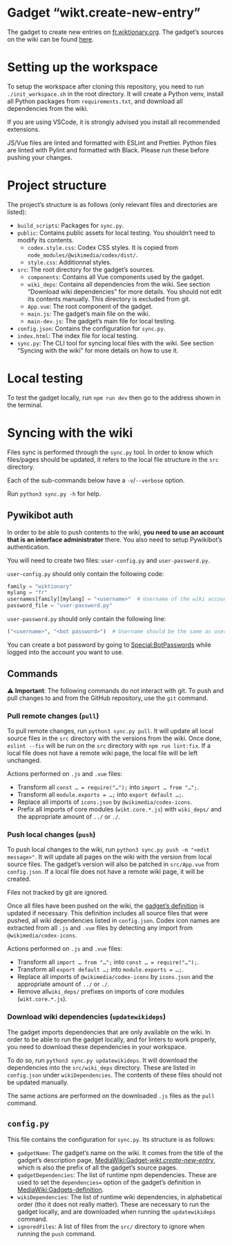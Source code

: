 # Gadget “wikt.create-new-entry”

The gadget to create new entries on [fr.wiktionary.org](https://fr.wiktionary.org). The gadget’s sources on the wiki can be found [here](https://fr.wiktionary.org/wiki/Spécial:Index/MediaWiki:Gadget-wikt.create-new-entry).

# Setting up the workspace

To setup the workspace after cloning this repository, you need to run `./init_workspace.sh` in the root directory. It will create a Python venv, install all Python packages from `requirements.txt`, and download all dependencies from the wiki.

If you are using VSCode, it is strongly advised you install all recommended extensions.

JS/Vue files are linted and formatted with ESLint and Prettier. Python files are linted with Pylint and formatted with Black. Please run these before pushing your changes.

# Project structure

The project’s structure is as follows (only relevant files and directories are listed):
* `build_scripts`: Packages for `sync.py`.
* `public`: Contains public assets for local testing. You shouldn’t need to modify its contents.
    * `codex.style.css`: Codex CSS styles. It is copied from `node_modules/@wikimedia/codex/dist/`.
    * `style.css`: Additionnal styles.
* `src`: The root directory for the gadget’s sources.
    * `components`: Contains all Vue components used by the gadget.
    * `wiki_deps`: Contains all dependencies from the wiki. See section “Download wiki dependencies” for more details. You should not edit its contents manually. This directory is excluded from git.
    * `App.vue`: The root component of the gadget.
    * `main.js`: The gadget’s main file on the wiki.
    * `main-dev.js`: The gadget’s main file for local testing.
* `config.json`: Contains the configuration for `sync.py`.
* `index.html`: The index file for local testing.
* `sync.py`: The CLI tool for syncing local files with the wiki.  See section “Syncing with the wiki” for more details on how to use it.

# Local testing

To test the gadget locally, run `npm run dev` then go to the address shown in the terminal.

# Syncing with the wiki

Files sync is performed through the `sync.py` tool. In order to know which files/pages should be updated, it refers to the local file structure in the `src` directory.

Each of the sub-commands below have a `-v`/`--verbose` option.

Run `python3 sync.py -h` for help.

## Pywikibot auth

In order to be able to push contents to the wiki, **you need to use an account that is an interface administrator** there. You also need to setup Pywikibot’s authentication.

You will need to create two files: `user-config.py` and `user-password.py`.

`user-config.py` should only contain the following code:
```py
family = "wiktionary"
mylang = "fr"
usernames[family][mylang] = "<username>"  # Username of the wiki account to use for edits
password_file = "user-password.py"

```

`user-password.py` should only contain the following line:
```py
("<username>", "<bot password>")  # Username should be the same as user-config.py
```
You can create a bot password by going to [Special:BotPasswords](https://fr.wiktionary.org/wiki/Special:BotPasswords) while logged into the account you want to use.


## Commands
⚠️ **Important**: The following commands do not interact with git. To push and pull changes to and from the GitHub repository, use the `git` command.

### Pull remote changes (`pull`)

To pull remote changes, run `python3 sync.py pull`. It will update all local source files in the `src` directory with the versions from the wiki. Once done, `eslint --fix` will be run on the `src` directory with `npm run lint:fix`. If a local file does not have a remote wiki page, the local file will be left unchanged.

Actions performed on `.js` and `.vue` files:
* Transform all `const … = require("…");` into `import … from "…";`.
* Transform all `module.exports = …;` into `export default …;`.
* Replace all imports of `icons.json` by `@wikimedia/codex-icons`.
* Prefix all imports of core modules (`wikt.core.*.js`) with `wiki_deps/` and the appropriate amount of `../` or `./`.

### Push local changes (`push`)

To push local changes to the wiki, run `python3 sync.py push -m "<edit message>"`. It will update all pages on the wiki with the version from local source files. The gadget’s version will also be patched in `src/App.vue` from `config.json`. If a local file does not have a remote wiki page, it will be created.

Files not tracked by git are ignored.

Once all files have been pushed on the wiki, the [gadget’s definition](https://fr.wiktionary.org/wiki/MediaWiki:Gadgets-definition) is updated if necessary. This definition includes all source files that were pushed, all wiki dependencies listed in `config.json`. Codex icon names are extracted from all `.js` and `.vue` files by detecting any import from `@wikimedia/codex-icons`.

Actions performed on `.js` and `.vue` files:
* Transform all `import … from "…";` into `const … = require("…");`.
* Transform all `export default …;` into `module.exports = …;`.
* Replace all imports of `@wikimedia/codex-icons` by `icons.json` and the appropriate amount of `../` or `./`.
* Remove all`wiki_deps/` prefixes on imports of core modules (`wikt.core.*.js`).

### Download wiki dependencies (`updatewikideps`)

The gadget imports dependencies that are only available on the wiki. In order to be able to run the gadget locally, and for linters to work properly, you need to download these dependencies in your workspace.

To do so, run `python3 sync.py updatewikideps`. It will download the dependencies into the `src/wiki_deps` directory. These are listed in `config.json` under `wikiDependencies`. The contents of these files should not be updated manually.

The same actions are performed on the downloaded `.js` files as the `pull` command.

## `config.py`

This file contains the configuration for `sync.py`. Its structure is as follows:
* `gadgetName`: The gadget’s name on the wiki. It comes from the title of the gadget’s description page, [MediaWiki:Gadget-*wikt.create-new-entry*](https://fr.wiktionary.org/wiki/MediaWiki:Gadget-wikt.create-new-entry), which is also the prefix of all the gadget’s source pages.
* `gadgetDependencies`: The list of runtime npm dependencies. These are used to set the `dependencies=` option of the gadget’s definition in [MediaWiki:Gadgets-definition](https://fr.wiktionary.org/wiki/MediaWiki:Gadgets-definition).
* `wikiDependencies`: The list of runtime wiki dependencies, in alphabetical order (tho it does not really matter). These are necessary to run the gadget locally, and are downloaded when running the `updatewikideps` command.
* `ignoredFiles`: A list of files from the `src/` directory to ignore when running the `push` command.